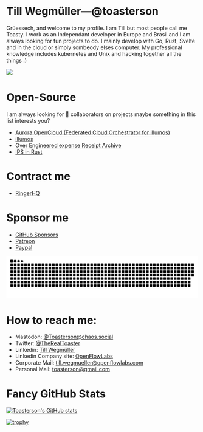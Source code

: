 # Till Wegmüller—@toasterson

Grüessech, and welcome to my profile. I am Till but most people call me Toasty. 
I work as an Independant developer in Europe and Brasil and 
I am always looking for fun projects to do. I mainly develop with Go, Rust, Svelte 
and in the cloud or simply sombeody elses computer.
My professional knowledge includes kubernetes and Unix and hacking together all the things :)

![](https://komarev.com/ghpvc/?username=toasterson&color=blue)

# Open-Source

I am always looking for 👯 collaborators on projects maybe something in this list interests you?
- [Aurora OpenCloud (Federated Cloud Orchestrator for illumos)](https://github.com/OpenFlowLabs/aurora-opencloud)
- [illumos](https://www.illumos.org/)
- [Over Engineered expense Receipt Archive](https://github.com/OpenFlowLabs/expensebills)
- [IPS in Rust](https://github.com/OpenFlowLabs/ips)

# Contract me
- [RingerHQ](https://www.ringerhq.com/experts/Toasterson)

# Sponsor me

- [GitHub Sponsors](https://github.com/sponsors/Toasterson)
- [Patreon](https://patreon.com/toasterson)
- [Paypal](https://paypal.me/toasterson) 

![GitHub Snake dark](https://raw.githubusercontent.com/toasterson/toasterson/output/github-contribution-grid-snake-dark.svg#gh-dark-mode-only)

# How to reach me:

- Mastodon: [@Toasterson@chaos.social](https://chaos.social/@Toasterson)
- Twitter: [@TheRealToaster](https://twitter.com/TheRealToaster)
- Linkedin: [Till Wegmüller](https://www.linkedin.com/in/till-wegm%C3%BCller-825ba3131/)
- Linkedin Company site: [OpenFlowLabs](https://www.linkedin.com/company/open-flow-labs/) 
- Corporate Mail: [till.wegmueller@openflowlabs.com](mailto:till.wegmueller@openflowlabs.com)
- Personal Mail: [toasterson@gmail.com](mailto:toasterson@gmail.com)

# Fancy GitHub Stats

[![Toasterson's GitHub stats](https://github-readme-stats.vercel.app/api?username=Toasterson&show_icons=true&theme=dark)](https://github.com/anuraghazra/github-readme-stats)

[![trophy](https://github-profile-trophy.vercel.app/?username=toasterson&theme=onedark)](https://github.com/ryo-ma/github-profile-trophy)

